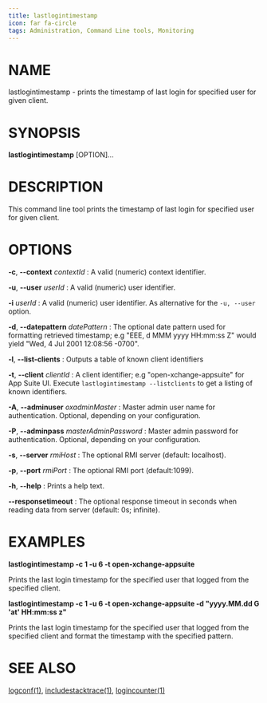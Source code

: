 ```yaml
---
title: lastlogintimestamp
icon: far fa-circle
tags: Administration, Command Line tools, Monitoring
---
```


# NAME

lastlogintimestamp - prints the timestamp of last login for specified user for given client.

# SYNOPSIS

**lastlogintimestamp** [OPTION]...

# DESCRIPTION

This command line tool prints the timestamp of last login for specified user for given client.

# OPTIONS
 
**-c**, **--context** *contextId*
: A valid (numeric) context identifier.

**-u**, **--user** *userId*
: A valid (numeric) user identifier.

**-i** *userId*
: A valid (numeric) user identifier. As alternative for the `-u, --user` option.

**-d**, **--datepattern** *datePattern*
: The optional date pattern used for formatting retrieved timestamp; e.g "EEE, d MMM yyyy HH:mm:ss Z" would yield "Wed, 4 Jul 2001 12:08:56 -0700".

**-l**, **--list-clients**
: Outputs a table of known client identifiers

**-t**, **--client** *clientId*
: A client identifier; e.g "open-xchange-appsuite" for App Suite UI. Execute `lastlogintimestamp --listclients` to get a listing of known identifiers.

**-A**, **--adminuser** *oxadminMaster*
: Master admin user name for authentication. Optional, depending on your configuration.

**-P**, **--adminpass** *masterAdminPassword*
: Master admin password for authentication. Optional, depending on your configuration.

**-s**, **--server** *rmiHost*
: The optional RMI server (default: localhost).

**-p**, **--port** *rmiPort*
: The optional RMI port (default:1099).

**-h**, **--help**
: Prints a help text.

**--responsetimeout**
: The optional response timeout in seconds when reading data from server (default: 0s; infinite).

# EXAMPLES

**lastlogintimestamp -c 1 -u 6 -t open-xchange-appsuite**

Prints the last login timestamp for the specified user that logged from the specified client.

**lastlogintimestamp -c 1 -u 6 -t open-xchange-appsuite -d "yyyy.MM.dd G 'at' HH:mm:ss z"**

Prints the last login timestamp for the specified user that logged from the specified client and format the timestamp with the specified pattern.

# SEE ALSO

[logconf(1)](logconf), [includestacktrace(1)](includestacktrace), [logincounter(1)](logincounter)